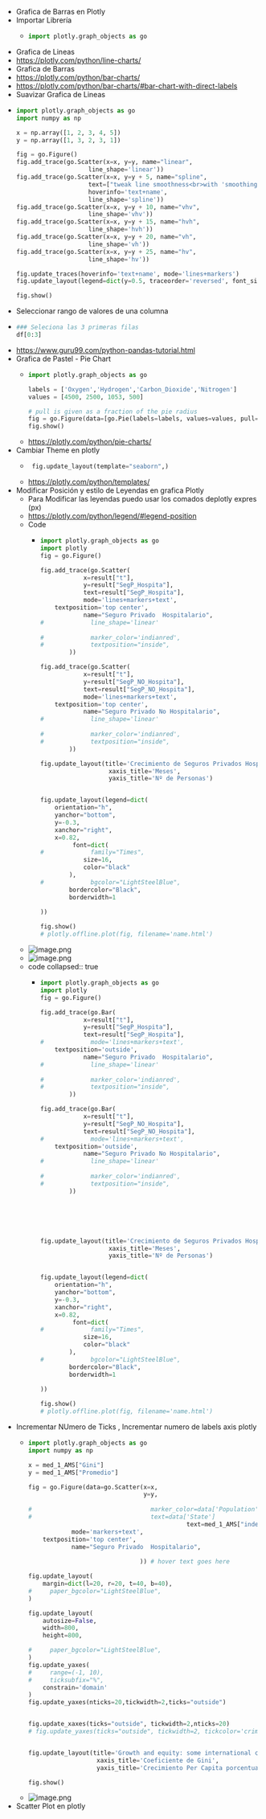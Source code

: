 - Grafica de Barras en Plotly
- Importar Librería
	- ```python
	  import plotly.graph_objects as go
	  ```
- Grafica de Lineas
- https://plotly.com/python/line-charts/
- Grafica de Barras
- https://plotly.com/python/bar-charts/
- https://plotly.com/python/bar-charts/#bar-chart-with-direct-labels
- Suavizar Grafica de Lineas
- ```python
  import plotly.graph_objects as go
  import numpy as np
  
  x = np.array([1, 2, 3, 4, 5])
  y = np.array([1, 3, 2, 3, 1])
  
  fig = go.Figure()
  fig.add_trace(go.Scatter(x=x, y=y, name="linear",
                      line_shape='linear'))
  fig.add_trace(go.Scatter(x=x, y=y + 5, name="spline",
                      text=["tweak line smoothness<br>with 'smoothing' in line object"],
                      hoverinfo='text+name',
                      line_shape='spline'))
  fig.add_trace(go.Scatter(x=x, y=y + 10, name="vhv",
                      line_shape='vhv'))
  fig.add_trace(go.Scatter(x=x, y=y + 15, name="hvh",
                      line_shape='hvh'))
  fig.add_trace(go.Scatter(x=x, y=y + 20, name="vh",
                      line_shape='vh'))
  fig.add_trace(go.Scatter(x=x, y=y + 25, name="hv",
                      line_shape='hv'))
  
  fig.update_traces(hoverinfo='text+name', mode='lines+markers')
  fig.update_layout(legend=dict(y=0.5, traceorder='reversed', font_size=16))
  
  fig.show()
  
  ```
- Seleccionar  rango de valores de una columna
- ```python
  ### Seleciona las 3 primeras filas
  df[0:3]
  ```
- https://www.guru99.com/python-pandas-tutorial.html
- Grafica de Pastel - Pie Chart
	- ```python
	  import plotly.graph_objects as go
	  
	  labels = ['Oxygen','Hydrogen','Carbon_Dioxide','Nitrogen']
	  values = [4500, 2500, 1053, 500]
	  
	  # pull is given as a fraction of the pie radius
	  fig = go.Figure(data=[go.Pie(labels=labels, values=values, pull=[0, 0, 0.2, 0])])
	  fig.show()
	  ```
	- https://plotly.com/python/pie-charts/
- Cambiar Theme en plotly
	- ```python
	   fig.update_layout(template="seaborn",)
	  ```
	- https://plotly.com/python/templates/
- Modificar Posición y estilo de Leyendas en grafica Plotly
	- Para Modificar  las leyendas puedo usar los comados deplotly expres (px)
	- https://plotly.com/python/legend/#legend-position
	- Code
		- ```python
		  import plotly.graph_objects as go
		  import plotly
		  fig = go.Figure()
		  
		  fig.add_trace(go.Scatter(
		              x=result["t"],
		              y=result["SegP_Hospita"],
		              text=result["SegP_Hospita"],
		              mode='lines+markers+text',
		      textposition='top center',
		              name="Seguro Privado  Hospitalario",
		  #             line_shape='linear'
		              
		  #             marker_color='indianred',
		  #             textposition="inside",
		          ))
		  
		  fig.add_trace(go.Scatter(
		              x=result["t"],
		              y=result["SegP_NO_Hospita"],
		              text=result["SegP_NO_Hospita"],
		              mode='lines+markers+text',
		      textposition='top center',
		              name="Seguro Privado No Hospitalario",
		  #             line_shape='linear'
		              
		  #             marker_color='indianred',
		  #             textposition="inside",
		          ))
		  
		  fig.update_layout(title='Crecimiento de Seguros Privados Hospitalarios y No Hospitalarios',  title_x=0.2,
		                     xaxis_title='Meses',
		                     yaxis_title='Nº de Personas')
		  
		  
		  fig.update_layout(legend=dict(
		      orientation="h",
		      yanchor="bottom",
		      y=-0.3,
		      xanchor="right",
		      x=0.82,
		           font=dict(
		  #             family="Times",
		              size=16,
		              color="black"
		          ),
		  #             bgcolor="LightSteelBlue",
		          bordercolor="Black",
		          borderwidth=1
		      
		  ))
		  
		  fig.show()
		  # plotly.offline.plot(fig, filename='name.html')
		  ```
	- ![image.png](../assets/image_1639512790381_0.png)
	- ![image.png](../assets/image_1639512827506_0.png)
	- code
	  collapsed:: true
		- ```python
		  import plotly.graph_objects as go
		  import plotly
		  fig = go.Figure()
		  
		  fig.add_trace(go.Bar(
		              x=result["t"],
		              y=result["SegP_Hospita"],
		              text=result["SegP_Hospita"],
		  #             mode='lines+markers+text',
		      textposition='outside',
		              name="Seguro Privado  Hospitalario",
		  #             line_shape='linear'
		              
		  #             marker_color='indianred',
		  #             textposition="inside",
		          ))
		  
		  fig.add_trace(go.Bar(
		              x=result["t"],
		              y=result["SegP_NO_Hospita"],
		              text=result["SegP_NO_Hospita"],
		  #             mode='lines+markers+text',
		      textposition='outside',
		              name="Seguro Privado No Hospitalario",
		  #             line_shape='linear'
		              
		  #             marker_color='indianred',
		  #             textposition="inside",
		          ))
		  
		  
		  
		  
		  
		  
		  fig.update_layout(title='Crecimiento de Seguros Privados Hospitalarios y No Hospitalarios',  title_x=0.2,
		                     xaxis_title='Meses',
		                     yaxis_title='Nº de Personas')
		  
		  
		  fig.update_layout(legend=dict(
		      orientation="h",
		      yanchor="bottom",
		      y=-0.3,
		      xanchor="right",
		      x=0.82,
		           font=dict(
		  #             family="Times",
		              size=16,
		              color="black"
		          ),
		  #             bgcolor="LightSteelBlue",
		          bordercolor="Black",
		          borderwidth=1
		      
		  ))
		  
		  fig.show()
		  # plotly.offline.plot(fig, filename='name.html')
		  ```
- Incrementar NUmero de Ticks , Incrementar numero de labels axis plotly
	- ```python
	  import plotly.graph_objects as go
	  import numpy as np
	  
	  x = med_1_AMS["Gini"]
	  y = med_1_AMS["Promedio"]
	  
	  fig = go.Figure(data=go.Scatter(x=x,
	                                  y=y,
	    
	  #                                 marker_color=data['Population'],
	  #                                 text=data['State']
	                                              text=med_1_AMS["index"],
	              mode='markers+text',
	      textposition='top center',
	              name="Seguro Privado  Hospitalario",
	                                 
	                                 )) # hover text goes here
	  
	  fig.update_layout(
	      margin=dict(l=20, r=20, t=40, b=40),
	  #     paper_bgcolor="LightSteelBlue",
	  )
	  
	  fig.update_layout(
	      autosize=False,
	      width=800,
	      height=800,
	  
	  #     paper_bgcolor="LightSteelBlue",
	  )
	  fig.update_yaxes(
	  #     range=(-1, 10),
	  #     ticksubfix="%",
	      constrain='domain'
	  )
	  fig.update_yaxes(nticks=20,tickwidth=2,ticks="outside")
	  
	  
	  fig.update_xaxes(ticks="outside", tickwidth=2,nticks=20)
	  # fig.update_yaxes(ticks="outside", tickwidth=2, tickcolor='crimson', ticklen=10, col=1)
	  
	  
	  fig.update_layout(title='Growth and equity: some international comparisons',  title_x=0.2,
	                     xaxis_title='Coeficiente de Gini',
	                     yaxis_title='Crecimiento Per Capita porcentual promedio 2001-2019')
	  
	  fig.show()
	  ```
	- ![image.png](../assets/image_1639648033214_0.png)
- Scatter Plot en plotly